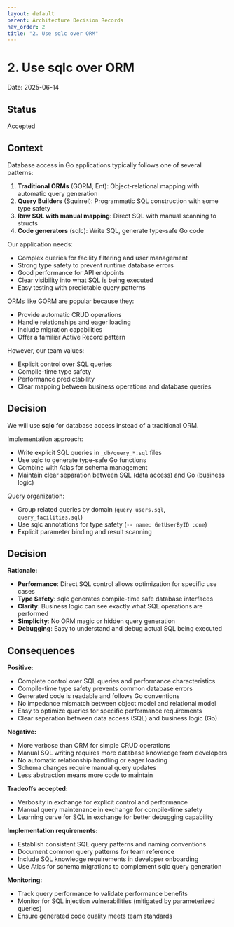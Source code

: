 ```yaml
---
layout: default
parent: Architecture Decision Records
nav_order: 2
title: "2. Use sqlc over ORM"
---
```


# 2. Use sqlc over ORM

Date: 2025-06-14

## Status

Accepted

## Context

Database access in Go applications typically follows one of several patterns:

1. **Traditional ORMs** (GORM, Ent): Object-relational mapping with automatic query generation
2. **Query Builders** (Squirrel): Programmatic SQL construction with some type safety
3. **Raw SQL with manual mapping**: Direct SQL with manual scanning to structs
4. **Code generators** (sqlc): Write SQL, generate type-safe Go code

Our application needs:
- Complex queries for facility filtering and user management
- Strong type safety to prevent runtime database errors
- Good performance for API endpoints
- Clear visibility into what SQL is being executed
- Easy testing with predictable query patterns

ORMs like GORM are popular because they:
- Provide automatic CRUD operations
- Handle relationships and eager loading
- Include migration capabilities
- Offer a familiar Active Record pattern

However, our team values:
- Explicit control over SQL queries
- Compile-time type safety
- Performance predictability
- Clear mapping between business operations and database queries

## Decision

We will use **sqlc** for database access instead of a traditional ORM.

Implementation approach:
- Write explicit SQL queries in `_db/query_*.sql` files
- Use sqlc to generate type-safe Go functions
- Combine with Atlas for schema management
- Maintain clear separation between SQL (data access) and Go (business logic)

Query organization:
- Group related queries by domain (`query_users.sql`, `query_facilities.sql`)
- Use sqlc annotations for type safety (`-- name: GetUserByID :one`)
- Explicit parameter binding and result scanning

## Decision

**Rationale:**
- **Performance**: Direct SQL control allows optimization for specific use cases
- **Type Safety**: sqlc generates compile-time safe database interfaces
- **Clarity**: Business logic can see exactly what SQL operations are performed
- **Simplicity**: No ORM magic or hidden query generation
- **Debugging**: Easy to understand and debug actual SQL being executed

## Consequences

**Positive:**
- Complete control over SQL queries and performance characteristics
- Compile-time type safety prevents common database errors
- Generated code is readable and follows Go conventions
- No impedance mismatch between object model and relational model
- Easy to optimize queries for specific performance requirements
- Clear separation between data access (SQL) and business logic (Go)

**Negative:**
- More verbose than ORM for simple CRUD operations
- Manual SQL writing requires more database knowledge from developers
- No automatic relationship handling or eager loading
- Schema changes require manual query updates
- Less abstraction means more code to maintain

**Tradeoffs accepted:**
- Verbosity in exchange for explicit control and performance
- Manual query maintenance in exchange for compile-time safety
- Learning curve for SQL in exchange for better debugging capability

**Implementation requirements:**
- Establish consistent SQL query patterns and naming conventions
- Document common query patterns for team reference
- Include SQL knowledge requirements in developer onboarding
- Use Atlas for schema migrations to complement sqlc query generation

**Monitoring:**
- Track query performance to validate performance benefits
- Monitor for SQL injection vulnerabilities (mitigated by parameterized queries)
- Ensure generated code quality meets team standards